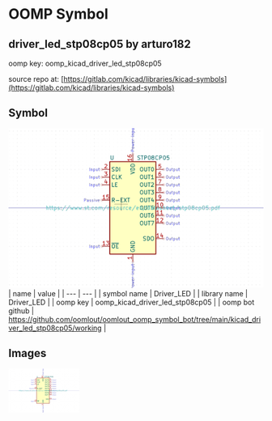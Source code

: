 # OOMP Symbol  
## driver_led_stp08cp05  by arturo182  
  
oomp key: oomp_kicad_driver_led_stp08cp05  
  
source repo at: [https://gitlab.com/kicad/libraries/kicad-symbols](https://gitlab.com/kicad/libraries/kicad-symbols)  
## Symbol  
  
[![working.png](working_600.png)](working.png)  
| name | value | 
| --- | --- | 
| symbol name | Driver_LED | 
| library name | Driver_LED | 
| oomp key | oomp_kicad_driver_led_stp08cp05 | 
| oomp bot github | https://github.com/oomlout/oomlout_oomp_symbol_bot/tree/main/kicad_driver_led_stp08cp05/working | 
## Images  
  
[![working.png](working_140.png)](working.png)  

